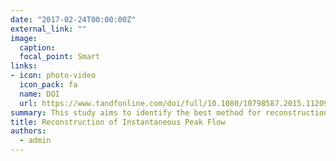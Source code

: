 ```yaml
---
date: "2017-02-24T00:00:00Z"
external_link: ""
image:
  caption: 
  focal_point: Smart
links:
- icon: photo-video
  icon_pack: fa
  name: DOI
  url: https://www.tandfonline.com/doi/full/10.1080/10798587.2015.1120991
summary: This study aims to identify the best method for reconstructions of instantaneous peak flow data to meet the needs of flood data availability for watershed management purposes especially reconstructions of flow in arid and semi-arid regions of Iran. 
title: Reconstruction of Instantaneous Peak Flow
authors: 
  - admin
---
```

